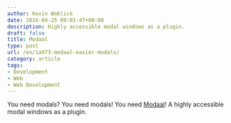 ```yaml
---
author: Kevin Woblick
date: 2016-04-25 09:01:47+00:00
description: Highly accessible modal windows as a plugin.
draft: false
title: Modaal
type: post
url: /en/1a973-modaal-easier-modals/
category: article
tags:
- Development
- Web
- Web Development
---
```


You need modals? You need modals! You need [Modaal](http://www.humaan.com/modaal/)! A highly accessible modal windows as a plugin.
